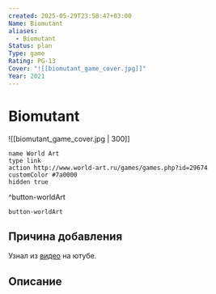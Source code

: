 ```yaml
---
created: 2025-05-29T23:58:47+03:00
Name: Biomutant
aliases:
  - Biomutant
Status: plan
Type: game
Rating: PG-13
Cover: "![[biomutant_game_cover.jpg]]"
Year: 2021
---
```


# Biomutant

![[biomutant_game_cover.jpg | 300]]


```button
name World Art
type link
action http://www.world-art.ru/games/games.php?id=29674
customColor #7a0000
hidden true
```
^button-worldArt



`button-worldArt`

## Причина добавления

Узнал из [видео](https://youtu.be/Ez2Yop2Q2nA?si=tNCVgxTK5Mo1wbG1) на ютубе.


## Описание


